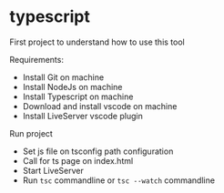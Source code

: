 # typescript

First project to understand how to use this tool

Requirements:
* Install Git on machine
* Install NodeJs on machine
* Install Typescript on machine
* Download and install vscode on machine
* Install LiveServer vscode plugin

Run project
* Set js file on tsconfig path configuration
* Call for ts page on index.html
* Start LiveServer
* Run ``tsc`` commandline or ``tsc --watch`` commandline
